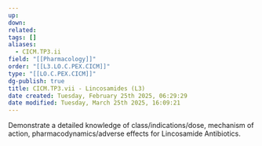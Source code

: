 ```yaml
---
up: 
down: 
related: 
tags: []
aliases:
  - CICM.TP3.ii
field: "[[Pharmacology]]"
order: "[[L3.LO.C.PEX.CICM]]"
type: "[[LO.C.PEX.CICM]]"
dg-publish: true
title: CICM.TP3.vii - Lincosamides (L3)
date created: Tuesday, February 25th 2025, 06:29:29
date modified: Tuesday, March 25th 2025, 16:09:21
---
```


Demonstrate a detailed knowledge of class/indications/dose, mechanism of action, pharmacodynamics/adverse effects for Lincosamide Antibiotics.
